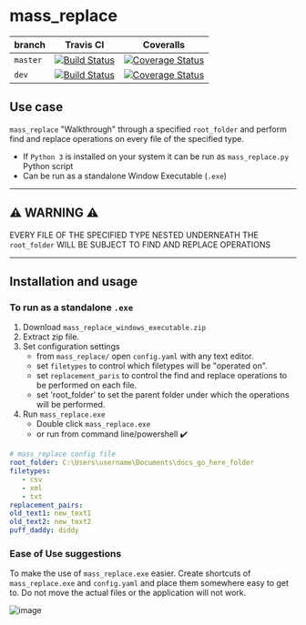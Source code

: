 # mass_replace

branch | Travis CI | Coveralls
-------|-----------|----------
`master` | [![Build Status](https://travis-ci.org/Kilo59/mass_replace.svg?branch=master)](https://travis-ci.org/Kilo59/mass_replace) | [![Coverage Status](https://coveralls.io/repos/github/Kilo59/mass_replace/badge.svg?branch=master)](https://coveralls.io/github/Kilo59/mass_replace?branch=master)
`dev` | [![Build Status](https://travis-ci.org/Kilo59/mass_replace.svg?branch=dev)](https://travis-ci.org/Kilo59/mass_replace) | [![Coverage Status](https://coveralls.io/repos/github/Kilo59/mass_replace/badge.svg?branch=dev)](https://coveralls.io/github/Kilo59/mass_replace?branch=dev)


## Use case

`mass_replace` "Walkthrough" through a specified `root_folder` and perform find and replace operations on every file of the specified type.

* If `Python 3` is installed on your system it can be run as `mass_replace.py` Python script
* Can be run as a standalone Window Executable (`.exe`)

--------------------------------------------

## ⚠️ **WARNING** ⚠️
EVERY FILE OF THE SPECIFIED TYPE NESTED UNDERNEATH THE `root_folder` WILL BE SUBJECT TO FIND AND REPLACE OPERATIONS

------------------------------------------------

## Installation and usage

### To run as a standalone `.exe`

1. Download `mass_replace_windows_executable.zip`
2. Extract zip file.
3. Set configuration settings
    - from `mass_replace/` open `config.yaml` with any text editor.
    - set `filetypes` to control which filetypes will be "operated on".
    - set `replacement_paris` to control the find and replace operations to be performed on each file.
    - set 'root_folder' to set the parent folder under which the operations will be performed.
4. Run `mass_replace.exe`
     - Double click `mass_replace.exe`
     - or run from command line/powershell ✔️

```yaml
# mass_replace config file
root_folder: C:\Users\username\Documents\docs_go_here_folder
filetypes:
   - csv
   - xml
   - txt
replacement_pairs:
old_text1: new_text1
old_text2: new_text2
puff_daddy: diddy
```

### Ease of Use suggestions

To make the use of `mass_replace.exe` easier.
Create shortcuts of `mass_replace.exe` and `config.yaml` and place them somewhere easy to get to.
Do not move the actual files or the application will not work.

![image](https://user-images.githubusercontent.com/13108583/39159212-5f284ca0-4732-11e8-8014-dbedd0f349c0.png)
